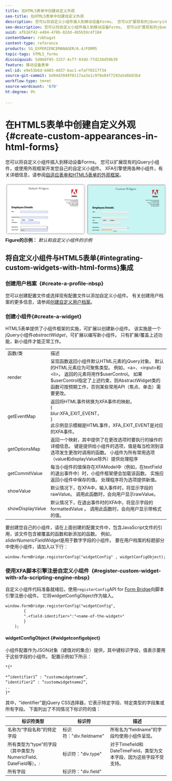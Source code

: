 ```yaml
---
title: 在HTML5表单中创建自定义外观
seo-title: 在HTML5表单中创建自定义外观
description: 您可以将自定义小组件插入到移动设备Forms。 您可以扩展现有的jQuery小组件，或开发您自己的自定义小组件。
seo-description: 您可以将自定义小组件插入到移动设备Forms。 您可以扩展现有的jQuery小组件，或开发您自己的自定义小组件。
uuid: afb16f42-e404-478b-82dd-4b5b59c4f184
contentOwner: robhagat
content-type: reference
products: SG_EXPERIENCEMANAGER/6.4/FORMS
topic-tags: hTML5_forms
discoiquuid: 5d860f05-3257-4cf7-93dd-77d226d59b39
feature: 移动设备表单
exl-id: e9e53b6d-6403-4d37-bac1-efaff0317f34
source-git-commit: bd94d3949f0117aa3e1c9f0e84f7293a5d6b03b4
workflow-type: tm+mt
source-wordcount: '670'
ht-degree: 0%

---
```


# 在HTML5表单中创建自定义外观{#create-custom-appearances-in-html-forms}

您可以将自定义小组件插入到移动设备Forms。 您可以扩展现有的jQuery小组件，或使用外观框架开发您自己的自定义小组件。 XFA引擎使用各种小组件，有关详细信息，请参阅[自适应表单和HTML5表单的外观框架](/help/forms/using/introduction-widgets.md)。

![默认和自定义小组件](assets/custom-widgets.jpg)
**Figure的示例：** *默认和自定义小组件的示例*

## 将自定义小组件与HTML5表单{#integrating-custom-widgets-with-html-forms}集成

### 创建用户档案  {#create-a-profile-nbsp}

您可以创建配置文件或选择现有配置文件以添加自定义小组件。 有关创建用户档案的更多信息，请参阅[创建自定义用户档案](/help/forms/using/custom-profile.md)。

### 创建小组件{#create-a-widget}

HTML5表单提供了小组件框架的实施，可扩展以创建新小组件。 该实施是一个jQuery小组件&#x200B;*abstractWidget*，可扩展以编写新小组件。 只有扩展/覆盖上述功能，新小组件才能正常工作。

<table> 
 <tbody> 
  <tr> 
   <td>函数/类</td> 
   <td>描述</td> 
  </tr> 
  <tr> 
   <td>render</td> 
   <td>呈现函数返回小组件默认HTML元素的jQuery对象。 默认的HTML元素应为可聚焦类型。 例如，&lt;a&gt;、&lt;input&gt;和&lt;li&gt;。 返回的元素将用作$userControl。 如果$userControl指定了上述约束，则AbstractWidget类的函数可按预期工作，否则某些常用API（焦点、单击）需要更改。 </td> 
  </tr> 
  <tr> 
   <td>getEventMap</td> 
   <td>返回将HTML事件转换为XFA事件的映射。 <br /> {<br /> blur:XFA_EXIT_EVENT，<br /> }<br /> 此示例显示模糊是HTML事件，XFA_EXIT_EVENT是对应的XFA事件。 </td> 
  </tr> 
  <tr> 
   <td>getOptionsMap</td> 
   <td>返回一个映射，其中提供了在更改选项时要执行的操作的详细信息。 键是提供给小组件的选项，值是每当检测到该选项发生更改时调用的函数。 小组件为所有常用选项（value和displayValue除外）提供处理程序</td> 
  </tr> 
  <tr> 
   <td>getCommitValue</td> 
   <td>每当小组件的值保存在XFAModel中（例如，在textField的退出事件中）时，小组件框架便会加载该函数。 实施应返回小组件中保存的值。 处理程序将为选项提供新值。</td> 
  </tr> 
  <tr> 
   <td>showValue</td> 
   <td>默认情况下，在XFA中，输入事件时，将显示字段的rawValue。 调用此函数时，会向用户显示rawValue。 </td> 
  </tr> 
  <tr> 
   <td>showDisplayValue</td> 
   <td>默认情况下，在退出事件时的XFA中，将显示字段的formattedValue 。 调用此函数时，会向用户显示带格式的值。 </td> 
  </tr> 
 </tbody> 
</table>

要创建您自己的小组件，请在上面创建的配置文件中，包含JavaScript文件的引用，该文件包含被覆盖的函数和新添加的函数。 例如，*sliderNumericFieldWidget*&#x200B;是用于数字字段的小组件。 要在用户档案的标题部分中使用小组件，请加入以下行：

```
window.formBridge.registerConfig("widgetConfig" , widgetConfigObject);
```

### 使用XFA脚本引擎注册自定义小组件  {#register-custom-widget-with-xfa-scripting-engine-nbsp}

自定义小组件代码准备就绪后，使用`registerConfig`API for [Form Bridge](/help/forms/using/form-bridge-apis.md)向脚本引擎注册小组件。 它将widgetConfigObject作为输入。

```
window.formBridge.registerConfig("widgetConfig",
        {
        ".<field-identifier>":"<name-of-the-widget>"
        }
    );
```

#### widgetConfigObject {#widgetconfigobject}

小组件配置作为JSON对象（键值对的集合）提供，其中键标识字段，值表示要用于这些字段的小组件。 配置示例如下所示：

```
*{*

*“identifier1” : “customwidgetname”,  
“identifier2” : “customwidgetname2”,  
..  
}*
```

其中，“identifier”是jQuery CSS选择器，它表示特定字段、特定类型的字段集或所有字段。 下面列出了不同情况下标识符的值：

| 标识符类型 | 标识符 | 描述 |
|---|---|---|
| 名称为“字段名称”的特定字段 | 标识符：&quot;div.fieldname&quot; | 所有名为“fieldname”的字段均使用小组件呈现。 |
| 所有类型为“type”的字段（其中类型为NumericField、DateField等）。:  | 标识符：&quot;div.type&quot; | 对于Timefield和DateTimeField，类型为文本字段，因为这些字段不受支持。 |
| 所有字段 | 标识符：&quot;div.field&quot; |  |
